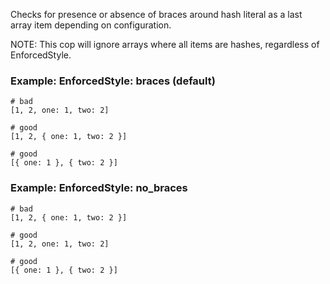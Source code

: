 Checks for presence or absence of braces around hash literal as a last
array item depending on configuration.

NOTE: This cop will ignore arrays where all items are hashes, regardless of
EnforcedStyle.

### Example: EnforcedStyle: braces (default)
    # bad
    [1, 2, one: 1, two: 2]

    # good
    [1, 2, { one: 1, two: 2 }]

    # good
    [{ one: 1 }, { two: 2 }]

### Example: EnforcedStyle: no_braces
    # bad
    [1, 2, { one: 1, two: 2 }]

    # good
    [1, 2, one: 1, two: 2]

    # good
    [{ one: 1 }, { two: 2 }]